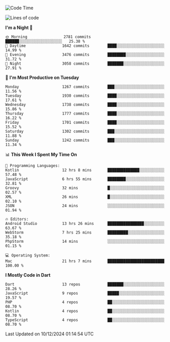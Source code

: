 <!--START_SECTION:waka-->
![Code Time](http://img.shields.io/badge/Code%20Time-951%20hrs%2036%20mins-blue)

![Lines of code](https://img.shields.io/badge/From%20Hello%20World%20I%27ve%20Written-3.7%20million%20lines%20of%20code-blue)

**I'm a Night 🦉** 

```text
🌞 Morning                2781 commits        ██████░░░░░░░░░░░░░░░░░░░   25.38 % 
🌆 Daytime                1642 commits        ████░░░░░░░░░░░░░░░░░░░░░   14.99 % 
🌃 Evening                3476 commits        ████████░░░░░░░░░░░░░░░░░   31.72 % 
🌙 Night                  3058 commits        ███████░░░░░░░░░░░░░░░░░░   27.91 % 
```
📅 **I'm Most Productive on Tuesday** 

```text
Monday                   1267 commits        ███░░░░░░░░░░░░░░░░░░░░░░   11.56 % 
Tuesday                  1930 commits        ████░░░░░░░░░░░░░░░░░░░░░   17.61 % 
Wednesday                1738 commits        ████░░░░░░░░░░░░░░░░░░░░░   15.86 % 
Thursday                 1777 commits        ████░░░░░░░░░░░░░░░░░░░░░   16.22 % 
Friday                   1701 commits        ████░░░░░░░░░░░░░░░░░░░░░   15.52 % 
Saturday                 1302 commits        ███░░░░░░░░░░░░░░░░░░░░░░   11.88 % 
Sunday                   1242 commits        ███░░░░░░░░░░░░░░░░░░░░░░   11.34 % 
```


📊 **This Week I Spent My Time On** 

```text
💬 Programming Languages: 
Kotlin                   12 hrs 8 mins       ██████████████░░░░░░░░░░░   57.48 % 
JavaScript               6 hrs 55 mins       ████████░░░░░░░░░░░░░░░░░   32.81 % 
Groovy                   32 mins             █░░░░░░░░░░░░░░░░░░░░░░░░   02.57 % 
XML                      26 mins             █░░░░░░░░░░░░░░░░░░░░░░░░   02.10 % 
JSON                     24 mins             ░░░░░░░░░░░░░░░░░░░░░░░░░   01.94 % 

🔥 Editors: 
Android Studio           13 hrs 26 mins      ████████████████░░░░░░░░░   63.67 % 
WebStorm                 7 hrs 25 mins       █████████░░░░░░░░░░░░░░░░   35.18 % 
PhpStorm                 14 mins             ░░░░░░░░░░░░░░░░░░░░░░░░░   01.15 % 

💻 Operating System: 
Mac                      21 hrs 7 mins       █████████████████████████   100.00 % 
```

**I Mostly Code in Dart** 

```text
Dart                     13 repos            ███████░░░░░░░░░░░░░░░░░░   28.26 % 
JavaScript               9 repos             █████░░░░░░░░░░░░░░░░░░░░   19.57 % 
PHP                      4 repos             ██░░░░░░░░░░░░░░░░░░░░░░░   08.70 % 
Kotlin                   4 repos             ██░░░░░░░░░░░░░░░░░░░░░░░   08.70 % 
TypeScript               4 repos             ██░░░░░░░░░░░░░░░░░░░░░░░   08.70 % 
```




 Last Updated on 10/12/2024 01:14:54 UTC
<!--END_SECTION:waka-->
